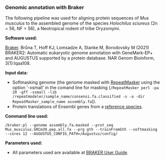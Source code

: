 ### Genomic annotation with Braker

The following pipeline was used for aligning protein sequences of *Mus musculus* to the assembled genome of the species *Holochilus sciureus* (2n = 56, NF = 56), a Neotropical rodent of tribe Oryzomyini.

**Software used:**

[Braker](https://github.com/Gaius-Augustus/BRAKER). Brůna T, Hoff KJ, Lomsadze A, Stanke M, Borodovsky M (2021) BRAKER2: Automatic eukaryotic genome annotation with GeneMark-EP+ and AUGUSTUS supported by a protein database. NAR Genom Bioinform, 3(1):lqaa108.

**Input data:**

- Softmasking genome (the genome masked with [RepeatMasker](https://github.com/MoreiraCN/RepeatMasker) using the option '-xsmall' in the comand line for masking (`/RepeatMasker perl -pa 20 -gff -xsmall -lib /repeatmodeler/sample_name/consensi.fa.classified -s -a -dir RepeatMasker_sample_name assembly.fa`)).
- Protein translations of Ensembl genes from a [reference species](http://ftp.ensembl.org/pub/release-104/fasta/mus_musculus/pep/).

**Command line used:**

`/braker.pl --genome assembly.fa.masked --prot_seq Mus_musculus.GRCm39.pep.all.fa --prg gth --trainFromGth --softmasking --cores 12 --AUGUSTUS_CONFIG_PATH=/Augustus/config/`

**Parameters used:**

- All parameters used are available at [BRAKER User Guide](https://github.com/Gaius-Augustus/BRAKER).
